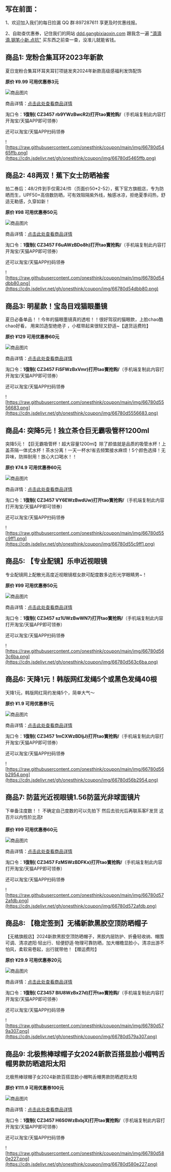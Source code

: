 ## 写在前面：

1、欢迎加入我们的每日捡漏 QQ 群:897287611 享更及时优惠线报。

2、自助查优惠券，记住我们的网站 [ddd.gangbixiaoxin.com](https://ddd.gangbixiaoxin.com) 跟我念一遍 ["滴滴滴.钢笔小新.点抗"](https://ddd.gangbixiaoxin.com) 买东西之前查一查，没准儿就能省钱。

## 商品1: 宠粉合集耳环2023年新款

夏日宠粉合集耳环耳夹耳钉项链发夹2024年新款高级感福利发饰配饰

**原价 ¥9.99 可用优惠券3元**

![商品图片](https://img.alicdn.com/bao/uploaded/i1/2207575673426/O1CN01wrnvev1bB9qagDwO8_!!2207575673426.jpg)

商品详情：[点击此处查看商品详情](https://s.click.taobao.com/t?e=m%3D2%26s%3DMiZ2mvzJZnRw4vFB6t2Z2ueEDrYVVa64XoO8tOebS%2BfLWlSKdGSYDvTji57Es%2FzZt4hWD5k2kjPWbLW7uhxyboGvCrJWHk1%2FTyVl44vrPmd3miNKHWpinpVm%2FOAUUFw71qrpxiwMoCNxc1AtbZGVS9lzoP90o%2BiGH6q5bE292UnNEPXytV9ALoS4zvCRUrquPQeMVxBk303pUKsI3gvz6ZzbPw2jr%2Fdc%2B%2BBALbVQY2dNNaWlgb7yYXqOZa6fLdV3fsdfkjDhtOFTU1UpnLcQJ9kYvQZuIwx3oGeIQL4Fi9HWVnf8CJbTdeXbbaKrXXkbhgcbUccTft%2B228n1ngbVmA%3D%3D&amp;union_lens=lensId:TAPI@1719143753@210781c6_0d82_19044f3e7f8_0f18@01)

淘口令：**1復制( CZ3457 rb9YWzBwcR2)打开tao寳抢购/**（手机端复制此内容打开淘宝/天猫APP即可领券）</p>

还可以淘宝/天猫APP扫码领券

![https://raw.githubusercontent.com/onesthink/coupon/main/img/66780d5465ffb.png](https://cdn.jsdelivr.net/gh/onesthink/coupon/img/66780d5465ffb.png)

## 商品2: 48两双！蕉下女士防晒袖套

拍二券后：48/2件到手仅需24/件（页面价50*2-52），蕉下官方旗舰店，专为防晒而生，UPF50+高倍数防晒，可有效阻隔紫外线，触感冰凉，拒绝夏季闷热，舒适无勒感，久穿如新！

**原价 ¥98 可用优惠券50元**

![商品图片](https://img.alicdn.com/imgextra/i3/2939104508/O1CN0123fy6M1jAiPS1Npv8_!!2939104508.png)

商品详情：[点击此处查看商品详情](https://s.click.taobao.com/t?e=m%3D2%26s%3DyxOjctldKPFw4vFB6t2Z2ueEDrYVVa64yK8Cckff7TXLWlSKdGSYDvTji57Es%2FzZxq3IhSJN6GTWbLW7uhxyboGvCrJWHk1%2FTyVl44vrPmd3miNKHWpinpVm%2FOAUUFw71qrpxiwMoCNxc1AtbZGVS8%2FVldIS9FXGF0xsx37teSMLZMqoQW%2BfuKGzo1lVxIionNSND8gJ2Y7IO87xMNKLBNQtJO35A7CdvkI77PZdLj6PATtPYbU2GtBQq%2FJim8Uu0fyAOQpJeWY4%2BfirBrx7mM7AMx9cWAx%2BEiM%2FlSG%2FbZQPn1dsF7d2KQ%2FGhyM4UM0pU1NVKZy3ECfGDF1NzTQoPw%3D%3D&amp;union_lens=lensId:TAPI@1719143754@2133e4e7_0d6a_19044f3ecf2_2b6e@01)

淘口令：**1復制( CZ3457 F6uAWzBDo8h)打开tao寳抢购/**（手机端复制此内容打开淘宝/天猫APP即可领券）</p>

还可以淘宝/天猫APP扫码领券

![https://raw.githubusercontent.com/onesthink/coupon/main/img/66780d54dbb80.png](https://cdn.jsdelivr.net/gh/onesthink/coupon/img/66780d54dbb80.png)

## 商品3: 明星款！宝岛目戏猫眼墨镜

夏日必备单品！！今年的猫眼墨镜真的透啦！！很好驾驭的猫眼款，上脸chao酷chao好看， 用来凹造型绝绝子 ，小框带起来很轻又舒适~【退货运费险】

**原价 ¥129 可用优惠券60元**

![商品图片](https://img.alicdn.com/i2/746173362/O1CN01ZpusXA1ahqUsZVBOb_!!746173362.jpg)

商品详情：[点击此处查看商品详情](https://s.click.taobao.com/t?e=m%3D2%26s%3DwUHS%2BR1%2Fjntw4vFB6t2Z2ueEDrYVVa64yK8Cckff7TXLWlSKdGSYDvTji57Es%2FzZ1aH1Hk3GeOjWbLW7uhxyboGvCrJWHk1%2FTyVl44vrPmd3miNKHWpinpVm%2FOAUUFw71qrpxiwMoCNxc1AtbZGVSye%2BgqOUepI8XIS2PSwJ5QuMHuv7RoNv0Q0jFsbsQ7KWslel3WXbYk%2Bn16HzyKMrki1xkhxNi4YQCWIqt%2BXu8dFg9ADLsmvLxe9kN01bITiflbRMz6GTKAYZjQKfJ2UQf03O4wtQ3K90XXhKrcBJdMz5ryK4RozpHfR6CIuOEYdOX0%2B3obhRTo5xKmPmpIKZsA%3D%3D&amp;union_lens=lensId:TAPI@1719143756@213f5b7b_0dd4_19044f3f117_e665@01)

淘口令：**1復制( CZ3457 FiSFWzBxVmr)打开tao寳抢购/**（手机端复制此内容打开淘宝/天猫APP即可领券）</p>

还可以淘宝/天猫APP扫码领券

![https://raw.githubusercontent.com/onesthink/coupon/main/img/66780d5556683.png](https://cdn.jsdelivr.net/gh/onesthink/coupon/img/66780d5556683.png)

## 商品4: 突降5元！独立茶仓巨无霸吸管杯1200ml

突降5元！【巨无霸吸管杯！超大容量1200ml】除了颜值就是品质的吸管水杯！上盖茶隔一体式水杯！茶水分离！一天一杯水!省去频繁接水麻烦！5个颜色选择！无异味，防摔耐用！放心大口喝水！！

**原价 ¥74.9 可用优惠券60元**

![商品图片](https://img.alicdn.com/i1/2216000034958/O1CN01qD8LPI1mUof2ANIxc_!!2216000034958.jpg)

商品详情：[点击此处查看商品详情](https://s.click.taobao.com/t?e=m%3D2%26s%3DLmlRdnjBuVJw4vFB6t2Z2ueEDrYVVa64yK8Cckff7TXLWlSKdGSYDvTji57Es%2FzZMMgx22UI05bWbLW7uhxyboGvCrJWHk1%2FTyVl44vrPmd3miNKHWpinpVm%2FOAUUFw71qrpxiwMoCNxc1AtbZGVSwxKJVwyB0Ppqt7ahnLz6%2F%2FNEPXytV9ALoS4zvCRUrquaW%2F6hpo14Potd62vHIAPZGZgZJVgJ6h7aEcGzNmomELyhFsukeLROp5W1YbcnQ80OClPNyXVYZRTU1UpnLcQJ9kYvQZuIwx3oGeIQL4Fi9EKklemk23NNaX79vTGQZdHhgcbUccTft%2B228n1ngbVmA%3D%3D&amp;union_lens=lensId:TAPI@1719143758@2133fab6_211d_19044f3f940_4c77@01)

淘口令：**1復制( CZ3457 VY6EWzBwdUw)打开tao寳抢购/**（手机端复制此内容打开淘宝/天猫APP即可领券）</p>

还可以淘宝/天猫APP扫码领券

![https://raw.githubusercontent.com/onesthink/coupon/main/img/66780d55c9ff1.png](https://cdn.jsdelivr.net/gh/onesthink/coupon/img/66780d55c9ff1.png)

## 商品5: 【专业配镜】乐申近视眼镜

专业配镜网上配散光高度近视眼镜框女款可配度数多边形光学眼睛男~！

**原价 ¥99 可用优惠券50元**

![商品图片](https://img.alicdn.com/imgextra/i4/1015383959/O1CN014Vz4UU1f7GwS0JwGK_!!1015383959.jpg)

商品详情：[点击此处查看商品详情](https://s.click.taobao.com/t?e=m%3D2%26s%3DaRD5KEnFHvFw4vFB6t2Z2ueEDrYVVa64yK8Cckff7TXLWlSKdGSYDvTji57Es%2FzZ79%2FTFaMDK6TWbLW7uhxyboGvCrJWHk1%2FTyVl44vrPmd3miNKHWpinpVm%2FOAUUFw71qrpxiwMoCNxc1AtbZGVS2yIF0Gt4GkDkAZ9md3%2Bms3NEPXytV9ALoS4zvCRUrquOCrxgt8PuTzTiC7rivqrNyfw9mwp5Pb0oMWc4ra86q6rLhjZIO71RKCiu0xfvH7qukLlUPluwbsbkJ5QxPS2Ci%2FKfJmqgrYAfWsUjZoD5RCAsuaEjeJbW2U5Y1iWh3TSDseal0NfMDXJpWvVCAyWdKJn5AyUbPoV&amp;union_lens=lensId:TAPI@1719143759@213faecf_0da7_19044f3fdc3_0e87@01)

淘口令：**1復制( CZ3457 sz1UWzBwWN7)打开tao寳抢购/**（手机端复制此内容打开淘宝/天猫APP即可领券）</p>

还可以淘宝/天猫APP扫码领券

![https://raw.githubusercontent.com/onesthink/coupon/main/img/66780d563c6ba.png](https://cdn.jsdelivr.net/gh/onesthink/coupon/img/66780d563c6ba.png)

## 商品6: 天降1元！韩版网红发绳5个或黑色发绳40根

天降1元，韩版网红简约发绳5个，简单大气～

**原价 ¥1.9 可用优惠券1元**

![商品图片](https://img.alicdn.com/i1/3937219703/O1CN01dIwsbA2LY1yxiAeW1_!!3937219703-0-C2M.jpg)

商品详情：[点击此处查看商品详情](https://s.click.taobao.com/t?e=m%3D2%26s%3DWMfDgtSjvcdw4vFB6t2Z2ueEDrYVVa64yK8Cckff7TXLWlSKdGSYDj8pQoCzQr0EJ1gyddu7kN%2FWbLW7uhxyboGvCrJWHk1%2FTyVl44vrPmd3miNKHWpinpVm%2FOAUUFw71qrpxiwMoCNxc1AtbZGVSxgF69aVnJe8X85933pRetALZMqoQW%2BfuKGzo1lVxIio0K%2Bx4w4%2FFEIMlqGQruznwKmGssEwuPswgRge6KXFVNcw2%2BohVPpkNCu2CxezoiUoniWZuItd%2Fr84%2BfirBrx7mM7AMx9cWAx%2BEiM%2FlSG%2FbZSp60UvdTdNZoj3MiJkP5ioU1NVKZy3ECfGDF1NzTQoPw%3D%3D&amp;umpChannel=tblmqdyh&amp;u_channel=tblmqdyh&amp;union_lens=lensId:TAPI@1719143760@0bbb0cf8_0d3d_19044f40207_cb9c@01)

淘口令：**1復制( CZ3457 1mCXWzBDljJ)打开tao寳抢购/**（手机端复制此内容打开淘宝/天猫APP即可领券）</p>

还可以淘宝/天猫APP扫码领券

![https://raw.githubusercontent.com/onesthink/coupon/main/img/66780d56b2954.png](https://cdn.jsdelivr.net/gh/onesthink/coupon/img/66780d56b2954.png)

## 商品7: 防蓝光近视眼镜1.56防蓝光非球面镜片

下单备注度数！！
不确定自己度数的可以先拍下
然后去验光后再联系客F发货
这百亓以内性阶比高❗

**原价 ¥99 可用优惠券60元**

![商品图片](https://img.alicdn.com/i1/2216555892228/O1CN01bXkraS1SKTKnSNVzF_!!2216555892228.png)

商品详情：[点击此处查看商品详情](https://s.click.taobao.com/t?e=m%3D2%26s%3DJis3oiPvKT9w4vFB6t2Z2ueEDrYVVa64yK8Cckff7TXLWlSKdGSYDj8pQoCzQr0ERitN3%2FurF3zWbLW7uhxyboGvCrJWHk1%2FTyVl44vrPmd3miNKHWpinpVm%2FOAUUFw71qrpxiwMoCNxc1AtbZGVS6nNuv4K5h4MSb2pXDxXIx%2FNEPXytV9ALoS4zvCRUrqusfBrpyXiZF9U%2BZBMRjDO0HOXjdLg87tR7vBljj5hGrydVdMMt242rIzdv%2FLBNzc04grp5y5pDgAbkJ5QxPS2Ci%2FKfJmqgrYAfWsUjZoD5RBrt9X9xTwmqJQjxX%2F6O8q2Dseal0NfMDXJpWvVCAyWdKJn5AyUbPoV&amp;union_lens=lensId:TAPI@1719143761@2132fb04_0d96_19044f406a0_0488@01)

淘口令：**1復制( CZ3457 FzMSWzBDFKx)打开tao寳抢购/**（手机端复制此内容打开淘宝/天猫APP即可领券）</p>

还可以淘宝/天猫APP扫码领券

![https://raw.githubusercontent.com/onesthink/coupon/main/img/66780d572afdb.png](https://cdn.jsdelivr.net/gh/onesthink/coupon/img/66780d572afdb.png)

## 商品8: 【稳定签到】无橘新款黑胶空顶防晒帽子

【无橘旗舰店】2024新款黑胶空顶防晒帽子，黑胶内层防护、折叠轻收纳、帽围可调、清凉遮阳·轻出行、轻便舒适·物理可靠防晒，加大帽檐显脸小，清凉出游不怕风，柔软易卷起，出行就带他！【赠运费险】

**原价 ¥29.9 可用优惠券20元**

![商品图片](https://img.alicdn.com/imgextra/i2/4033592471/O1CN01S719W71U7ldsmaa7a_!!4033592471.jpg)

商品详情：[点击此处查看商品详情](https://s.click.taobao.com/t?e=m%3D2%26s%3D9WabtQQIPo1w4vFB6t2Z2ueEDrYVVa64yK8Cckff7TXLWlSKdGSYDj8pQoCzQr0E8sviUM61dt3WbLW7uhxyboGvCrJWHk1%2FTyVl44vrPmd3miNKHWpinpVm%2FOAUUFw71qrpxiwMoCNxc1AtbZGVSxfYrr4b7udZAyIB2jQEBrjNEPXytV9ALoS4zvCRUrqu9Em%2BugrRZr%2BIl7OA%2FRvj1eelxlZAUg6zgNIDKjmy2jbMZDsk5kz6K0flGBhhRvbuncB5xkH64d4bkJ5QxPS2Ci%2FKfJmqgrYAfWsUjZoD5RBETU55K0OPOOoOVFgI0XjEDseal0NfMDXJpWvVCAyWdKJn5AyUbPoV&amp;union_lens=lensId:TAPI@1719143762@21365310_0d57_19044f40c0b_6f75@01)

淘口令：**1復制( CZ3457 BIU8WzBx27d)打开tao寳抢购/**（手机端复制此内容打开淘宝/天猫APP即可领券）</p>

还可以淘宝/天猫APP扫码领券

![https://raw.githubusercontent.com/onesthink/coupon/main/img/66780d579a307.png](https://cdn.jsdelivr.net/gh/onesthink/coupon/img/66780d579a307.png)

## 商品9: 北极熊棒球帽子女2024新款百搭显脸小帽鸭舌帽男款防晒遮阳太阳

北极熊棒球帽子女2024新款百搭显脸小帽鸭舌帽男款防晒遮阳太阳

**原价 ¥111.9 可用优惠券100元**

![商品图片](https://img.alicdn.com/bao/uploaded/i4/2217722852499/O1CN01geZ1OO1UKajKSyz31_!!2217722852499.jpg)

商品详情：[点击此处查看商品详情](https://s.click.taobao.com/t?e=m%3D2%26s%3D4VLLcbVBJwJw4vFB6t2Z2ueEDrYVVa64XoO8tOebS%2BfLWlSKdGSYDj8pQoCzQr0Exq3IhSJN6GTWbLW7uhxyboGvCrJWHk1%2FTyVl44vrPmd3miNKHWpinpVm%2FOAUUFw71qrpxiwMoCNxc1AtbZGVS2f24vojMGhfYuTJ5ypo%2FbHNEPXytV9ALoS4zvCRUrqusBPxwcHENRBMTZHpdsntkexcJvcK4OLFfPF18UtMCFKrls3YwB34zOZ%2F1RPrOOauzZMIPnLuN14bkJ5QxPS2Ci%2FKfJmqgrYAfWsUjZoD5RCfPhk3M2co10igIT3tGje1Dseal0NfMDXJpWvVCAyWdKJn5AyUbPoV&amp;union_lens=lensId:TAPI@1719143764@213cc92d_20ae_19044f41083_c46d@01)

淘口令：**1復制( CZ3457 H6S0WzBxbjX)打开tao寳抢购/**（手机端复制此内容打开淘宝/天猫APP即可领券）</p>

还可以淘宝/天猫APP扫码领券

![https://raw.githubusercontent.com/onesthink/coupon/main/img/66780d580e227.png](https://cdn.jsdelivr.net/gh/onesthink/coupon/img/66780d580e227.png)


